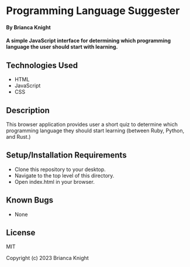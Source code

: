 # Programming Language Suggester

#### By Brianca Knight

#### A simple JavaScript interface for determining which programming language the user should start with learning.

## Technologies Used

* HTML
* JavaScript
* CSS

## Description

This browser application provides user a short quiz to determine which programming language they should start learning (between Ruby, Python, and Rust.)

## Setup/Installation Requirements

* Clone this repository to your desktop.
* Navigate to the top level of this directory. 
* Open index.html in your browser.


## Known Bugs

* None

## License

MIT

Copyright (c) 2023 Brianca Knight